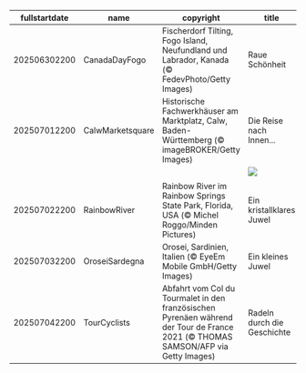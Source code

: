 |fullstartdate|name|copyright|title|image|
|--|--|--|--|--|
202506302200|CanadaDayFogo|Fischerdorf Tilting, Fogo Island, Neufundland und Labrador, Kanada (© FedevPhoto/Getty Images)|Raue Schönheit|![](/de-DE/2025/07/202506302200CanadaDayFogo.jpg)|
202507012200|CalwMarketsquare|Historische Fachwerkhäuser am Marktplatz, Calw, Baden-Württemberg (© imageBROKER/Getty Images)|Die Reise nach Innen...|![](/de-DE/2025/07/202507012200CalwMarketsquare.jpg)|
||||![](/de-DE/2025/07/.jpg)|
202507022200|RainbowRiver|Rainbow River im Rainbow Springs State Park, Florida, USA (© Michel Roggo/Minden Pictures)|Ein kristallklares Juwel|![](/de-DE/2025/07/202507022200RainbowRiver.jpg)|
202507032200|OroseiSardegna|Orosei, Sardinien, Italien (© EyeEm Mobile GmbH/Getty Images)|Ein kleines Juwel|![](/de-DE/2025/07/202507032200OroseiSardegna.jpg)|
202507042200|TourCyclists|Abfahrt vom Col du Tourmalet in den französischen Pyrenäen während der Tour de France 2021 (© THOMAS SAMSON/AFP via Getty Images)|Radeln durch die Geschichte|![](/de-DE/2025/07/202507042200TourCyclists.jpg)|

